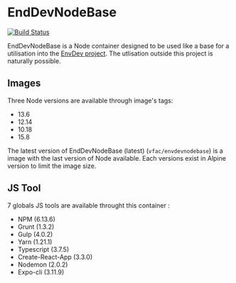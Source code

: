 # EndDevNodeBase

[![Build Status](https://travis-ci.org/vfalies/EnvDevNodeBase.svg?branch=master)](https://travis-ci.org/vfalies/EnvDevNodeBase)

EndDevNodeBase is a Node container designed to be used like a base for a utilisation into the [EnvDev project](https://vfac.fr/projects/envdev).
The utlisation outside this project is naturally possible.

## Images

Three Node versions are available through image's tags:

- 13.6
- 12.14
- 10.18
- 15.8

The latest version of EndDevNodeBase (latest) (`vfac/envdevnodebase`) is a image with the last version of Node available.
Each versions exist in Alpine version to limit the image size.

## JS Tool

7 globals JS tools are available throught this container :

- NPM (6.13.6)
- Grunt (1.3.2)
- Gulp (4.0.2)
- Yarn (1.21.1)
- Typescript (3.7.5)
- Create-React-App (3.3.0)
- Nodemon (2.0.2)
- Expo-cli (3.11.9)
